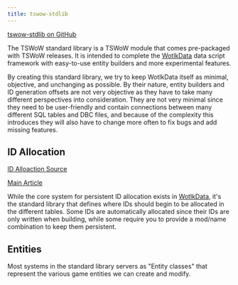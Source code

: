 ```yaml
---
title: tswow-stdlib
---
```


[tswow-stdlib on GitHub](https://github.com/tswow/tswow-stdlib)

The TSWoW standard library is a TSWoW module that comes pre-packaged with TSWoW releases. It is intended to complete the [WotlkData](WotlkData.md) data script framework with easy-to-use entity builders and more experimental features.

By creating this standard library, we try to keep WotlkData itself as minimal, objective, and unchanging as possible. By their nature, entity builders and ID generation offsets are not very objective as they have to take many different perspectives into consideration. They are not very minimal since they need to be user-friendly and contain connections between many different SQL tables and DBC files, and because of the complexity this introduces they will also have to change more often to fix bugs and add missing features.

## ID Allocation

[ID Alloaction Source](https://github.com/tswow/tswow-stdlib/blob/main/data/Base/Ids.ts)

[Main Article](Ids.md)

While the core system for persistent ID allocation exists in [WotlkData](WotlkData.md), it's the standard library that defines where IDs should begin to be allocated in the different tables. Some IDs are automatically allocated since their IDs are only written when building, while some require you to provide a mod/name combination to keep them persistent.

## Entities

Most systems in the standard library servers as "Entity classes" that represent the various game entities we can create and modify.